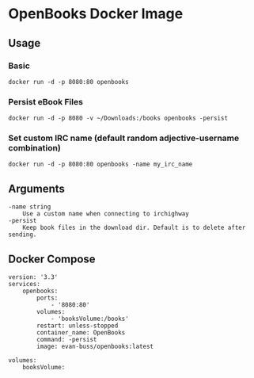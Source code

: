 # OpenBooks Docker Image

## Usage

### Basic

`docker run -d -p 8080:80 openbooks`

### Persist eBook Files

`docker run -d -p 8080 -v ~/Downloads:/books openbooks -persist`

### Set custom IRC name (default random adjective-username combination)

`docker run -d -p 8080:80 openbooks -name my_irc_name`

## Arguments

```
-name string
    Use a custom name when connecting to irchighway
-persist
    Keep book files in the download dir. Default is to delete after sending.
```

## Docker Compose
```docker
version: '3.3'
services:
    openbooks:
        ports:
            - '8080:80'
        volumes:
            - 'booksVolume:/books'
        restart: unless-stopped
        container_name: OpenBooks
        command: -persist
        image: evan-buss/openbooks:latest

volumes:
    booksVolume:
```

